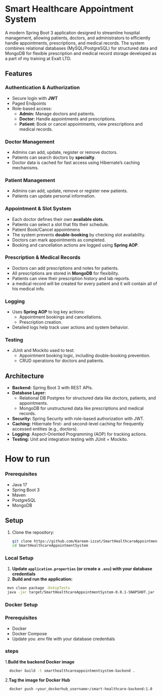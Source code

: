 # Smart Healthcare Appointment System
A modern Spring Boot 3 application designed to streamline hospital management, allowing patients, doctors, and administrators to efficiently handle appointments, prescriptions, and medical records. The system combines relational databases (MySQL/PostgreSQL) for structured data and MongoDB for flexible prescription and medical record storage developed as a part of my training at Exalt LTD.  

## Features

### Authentication & Authorization
- Secure login with **JWT**
- Paged Endpoints
- Role-based access:
  - **Admin:** Manage doctors and patients.  
  - **Doctor:** Handle appointments and prescriptions.  
  - **Patient:** Book or cancel appointments, view prescriptions and medical records.  

### Doctor Management
- Admins can add, update, register or remove doctors.  
- Patients can search doctors by **specialty**.  
- Doctor data is cached for fast access using Hibernate’s caching mechanisms.  

### Patient Management
- Admins can add, update, remove or register new patients.  
- Patients can update personal information.  

### Appointment & Slot System
- Each doctor defines their own **available slots**.  
- Patients can select a slot that fits their schedule.
- Patient Book/Cancel appointmens
- The system prevents **double-booking** by checking slot availability.  
- Doctors can mark appointments as completed.  
- Booking and cancellation actions are logged using **Spring AOP**.  

### Prescription & Medical Records
- Doctors can add prescriptions and notes for patients.  
- All prescriptions are stored in **MongoDB** for flexibility.  
- Patients can view their prescription history and lab reports.
- a medical record will be created for every patient and it will contain all of his medical info.

### Logging
- Uses **Spring AOP** to log key actions:  
  - Appointment bookings and cancellations.  
  - Prescription creation.  
- Detailed logs help track user actions and system behavior.  

### Testing
- JUnit and Mockito used to test:  
  - Appointment booking logic, including double-booking prevention.  
  - CRUD operations for doctors and patients.

## Architecture
- **Backend:** Spring Boot 3 with REST APIs.  
- **Database Layer:**  
  - Relational DB Postgres for structured data like doctors, patients, and appointments.  
  - MongoDB for unstructured data like prescriptions and medical records.  
- **Security:** Spring Security with role-based authorization with JWT.  
- **Caching:** Hibernate first- and second-level caching for frequently accessed entities (e.g., doctors).  
- **Logging:** Aspect-Oriented Programming (AOP) for tracking actions.  
- **Testing:** Unit and integration testing with JUnit + Mockito.

# How to run 

### Prerequisites
- Java 17  
- Spring Boot 3  
- Maven  
- PostgreSQL 
- MongoDB  

## Setup
1. Clone the repository:  
   ```bash
   git clone https://github.com/Kareem-izzat/SmartHealthcareAppointmentSystem.git
   cd SmartHealthcareAppointmentSystem
### Local Setup

1. **Update `application.properties` (or create a `.env`) with your database credentials**
2. **Build and run the application:**
 ```bash
  mvn clean package -DskipTests
  java -jar target/SmartHealthcareAppointmentSystem-0.0.1-SNAPSHOT.jar
  ```
### Docker Setup
### Prerequisites

- Docker
- Docker Compose
- Update you .env file with your database credentials 
### steps
1.**Build the backend Docker image**
```bash
  docker build -t smarthealthcareappointmentsystem-backend .
  ```
2.**Tag the image for Docker Hub**
```bash
  docker push <your_dockerhub_username>/smart-healthcare-backend:1.0
  ```

